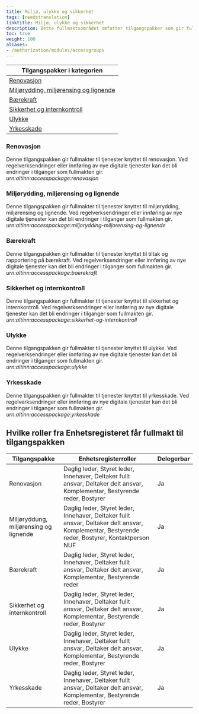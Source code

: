 ```yaml
---
title: Miljø, ulykke og sikkerhet
tags: [needstranslation]
linktitle: Miljø, ulykke og sikkerhet
description: Dette fullmaktsområdet omfatter tilgangspakker som gir fullmakter til tjenester og ressurser knyttet til miljø, klima og renovasjon, samt helse, miljø og sikkerhet (HMS). Ved regelverksendringer eller innføring av nye digitale tjenester kan det bli endringer i tilganger som fullmaktene gir.
toc: true
weight: 100
aliases:
- /authorization/modules/accessgroups
---
```


|**Tilgangspakker i kategorien**|
|---|
|[Renovasjon](#renovasjon)|
|[Miljørydding, miljørensing og lignende](#miljørydding-miljørensing-og-lignende)|
|[Bærekraft](#bærekraft)|
|[Sikkerhet og internkontroll](#sikkerhet-og-internkontroll)|
|[Ulykke](#ulykke)|
|[Yrkesskade](#yrkesskade)|

### Renovasjon
Denne tilgangspakken gir fullmakter til tjenester knyttet til renovasjon. Ved regelverksendringer eller innføring av nye digitale tjenester kan det bli endringer i tilganger som fullmakten gir.  
*urn:altinn:accesspackage:renovasjon*

### Miljørydding, miljørensing og lignende
Denne tilgangspakken gir fullmakter til tjenester knyttet til miljørydding, miljørensing og lignende. Ved regelverksendringer eller innføring av nye digitale tjenester kan det bli endringer i tilganger som fullmakten gir.  
*urn:altinn:accesspackage:miljorydding-miljorensing-og-lignende*

### Bærekraft
Denne tilgangspakken gir fullmakter til tjenester knyttet til tiltak og rapportering på bærekraft. Ved regelverksendringer eller innføring av nye digitale tjenester kan det bli endringer i tilganger som fullmakten gir.  
*urn:altinn:accesspackage:baerekraft*

### Sikkerhet og internkontroll
Denne tilgangspakken gir fullmakter til tjenester knyttet til sikkerhet og internkontroll. Ved regelverksendringer eller innføring av nye digitale tjenester kan det bli endringer i tilganger som fullmakten gir.  
*urn:altinn:accesspackage:sikkerhet-og-internkontroll*

### Ulykke 
Denne tilgangspakken gir fullmakter til tjenester knyttet til ulykke. Ved regelverksendringer eller innføring av nye digitale tjenester kan det bli endringer i tilganger som fullmakten gir.  
*urn:altinn:accesspackage:ulykke*

### Yrkesskade
Denne tilgangspakken gir fullmakter til tjenester knyttet til yrkesskade. Ved regelverksendringer eller innføring av nye digitale tjenester kan det bli endringer i tilganger som fullmakten gir.  
*urn:altinn:accesspackage:yrkesskade*


## Hvilke roller fra Enhetsregisteret får fullmakt til tilgangspakken
|**Tilgangspakke**|**Enhetsregisterroller**|**Delegerbar**|
|---|---|---|
|Renovasjon|Daglig leder, Styret leder, Innehaver, Deltaker fullt ansvar, Deltaker delt ansvar, Komplementar, Bestyrende reder, Bostyrer|Ja|
|Miljøryddung, miljørensing og lignende|Daglig leder, Styret leder, Innehaver, Deltaker fullt ansvar, Deltaker delt ansvar, Komplementar, Bestyrende reder, Bostyrer, Kontaktperson NUF|Ja|
|Bærekraft|Daglig leder, Styret leder, Innehaver, Deltaker fullt ansvar, Deltaker delt ansvar, Komplementar, Bestyrende reder|Ja|
|Sikkerhet og internkontroll|Daglig leder, Styret leder, Innehaver, Deltaker fullt ansvar, Deltaker delt ansvar, Komplementar, Bestyrende reder, Bostyrer|Ja|
|Ulykke|Daglig leder, Styret leder, Innehaver, Deltaker fullt ansvar, Deltaker delt ansvar, Komplementar, Bestyrende reder, Bostyrer|Ja|
|Yrkesskade|Daglig leder, Styret leder, Innehaver, Deltaker fullt ansvar, Deltaker delt ansvar, Komplementar, Bestyrende reder, Bostyrer|Ja|